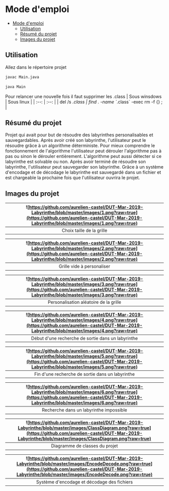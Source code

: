 # Mode d'emploi
- [Mode d'emploi](#mode-demploi)
  - [Utilisation](#utilisation)
  - [Résumé du projet](#r%c3%a9sum%c3%a9-du-projet)
  - [Images du projet](#images-du-projet)

## Utilisation
Allez dans le répertoire projet<br /> 
```bash
javac Main.java 
```
```bash
java Main
```
Pour relancer une nouvelle fois il faut supprimer les .class
| Sous winsdows | Sous linux |
| :--: | :--: |
| del /s *.class | find . -name \`*.class\` -exec rm -f {} \; |

## Résumé du projet
Projet qui avait pour but de résoudre des labyrinthes personalisables et sauvegardables. Après avoir créé son labyrinthe, l'utilisateur peut le résoudre grâce à un algorithme déterministe. Pour mieux comprendre le fonctionnement de l'algorithme l'utilisateur peut dérouler l'algorithme pas à pas ou sinon le dérouler entièrement. L'algorithme peut aussi détecter si ce labyrinthe est solvable ou non. Après avoir terminé de résoudre son labyrinthe, l'utilisateur peut sauvegarder son labyrinthe. Grâce à un système d'encodage et de décodage le labyrinthe est sauvegardé dans un fichier et est chargeable la prochaine fois que l'utilisateur ouvrira le projet.

## Images du projet
| ![https://github.com/aurelien-castel/DUT-Mar-2019-Labyrinthe/blob/master/images/1.png?raw=true](https://github.com/aurelien-castel/DUT-Mar-2019-Labyrinthe/blob/master/images/1.png?raw=true) | 
| :--: | 
| Choix taille de la grille |

| ![https://github.com/aurelien-castel/DUT-Mar-2019-Labyrinthe/blob/master/images/2.png?raw=true](https://github.com/aurelien-castel/DUT-Mar-2019-Labyrinthe/blob/master/images/2.png?raw=true) | 
| :--: | 
| Grille vide à personaliser |

| ![https://github.com/aurelien-castel/DUT-Mar-2019-Labyrinthe/blob/master/images/3.png?raw=true](https://github.com/aurelien-castel/DUT-Mar-2019-Labyrinthe/blob/master/images/3.png?raw=true) | 
| :--: | 
| Personalisation aléatoire de la grille |

| ![https://github.com/aurelien-castel/DUT-Mar-2019-Labyrinthe/blob/master/images/4.png?raw=true](https://github.com/aurelien-castel/DUT-Mar-2019-Labyrinthe/blob/master/images/4.png?raw=true) | 
| :--: | 
| Début d'une recherche de sortie dans un labyrinthe |

| ![https://github.com/aurelien-castel/DUT-Mar-2019-Labyrinthe/blob/master/images/5.png?raw=true](https://github.com/aurelien-castel/DUT-Mar-2019-Labyrinthe/blob/master/images/5.png?raw=true) | 
| :--: | 
| Fin d'une recherche de sortie dans un labyrinthe |

| ![https://github.com/aurelien-castel/DUT-Mar-2019-Labyrinthe/blob/master/images/6.png?raw=true](https://github.com/aurelien-castel/DUT-Mar-2019-Labyrinthe/blob/master/images/6.png?raw=true) | 
| :--: | 
| Recherche dans un labyrinthe impossible |

| ![https://github.com/aurelien-castel/DUT-Mar-2019-Labyrinthe/blob/master/images/ClassDiagram.png?raw=true](https://github.com/aurelien-castel/DUT-Mar-2019-Labyrinthe/blob/master/images/ClassDiagram.png?raw=true) | 
| :--: | 
| Diagramme de classes du projet |

| ![https://github.com/aurelien-castel/DUT-Mar-2019-Labyrinthe/blob/master/images/EncodeDecode.png?raw=true](https://github.com/aurelien-castel/DUT-Mar-2019-Labyrinthe/blob/master/images/EncodeDecode.png?raw=true) | 
| :--: | 
| Système d'encodage et décodage des fichiers |
